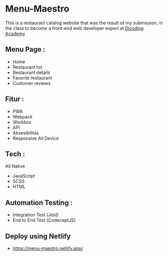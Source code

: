 # Menu-Maestro
This is a restaurant catalog website that was the result of my submission, in the class to become a front-end web developer expert at [Dicoding Academy](https://www.dicoding.com/)

## Menu Page :
- Home
- Restaurant list
- Restaurant details
- Favorite restaurant
- Customer reviews 

## Fitur :
- PWA
- Webpack
- Workbox
- API
- Aksesibilitas
- Responsive All Device

## Tech :
All Native
- JavaScript
- SCSS
- HTML

## Automation Testing :
- Integration Test (Jest)
- End to End Test (CodeceptJS)

## Deploy using Netlify
- https://menu-maestro.netlify.app/
